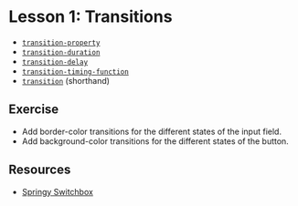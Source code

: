 # Lesson 1: Transitions

- [`transition-property`](https://developer.mozilla.org/en-US/docs/Web/CSS/transition-property)
- [`transition-duration`](https://developer.mozilla.org/en-US/docs/Web/CSS/transition-duration)
- [`transition-delay`](https://developer.mozilla.org/en-US/docs/Web/CSS/transition-delay)
- [`transition-timing-function`](https://developer.mozilla.org/en-US/docs/Web/CSS/transition-timing-function)
- [`transition`](https://developer.mozilla.org/en-US/docs/Web/CSS/transition) (shorthand)

## Exercise

- Add border-color transitions for the different states of the input field.
- Add background-color transitions for the different states of the button.

## Resources

- [Springy Switchbox](https://codepen.io/team/keyframers/pen/JVdxzz)
